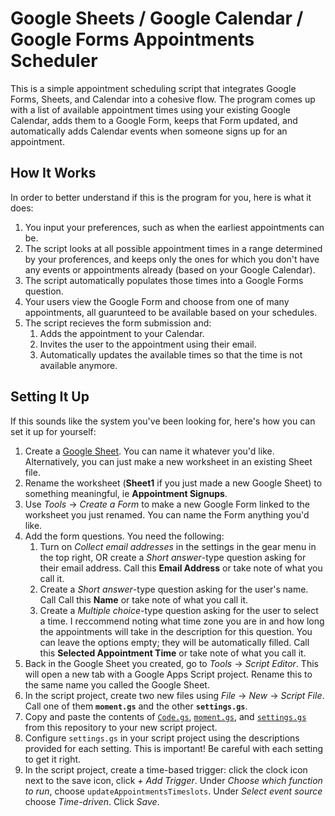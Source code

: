 # Google Sheets / Google Calendar / Google Forms Appointments Scheduler
This is a simple appointment scheduling script that integrates Google Forms,
Sheets, and Calendar into a cohesive flow. The program comes up with a list of
available appointment times using your existing Google Calendar, adds them to a 
Google Form, keeps that Form updated, and automatically adds Calendar events
when someone signs up for an appointment. 
## How It Works
In order to better understand if this is the program for you, here is what it
does:
1. You input your preferences, such as when the earliest appointments can be.
2. The script looks at all possible appointment times in a range determined by
   your proferences, and keeps only the ones for which you don't have any events
   or appointments already (based on your Google Calendar).
3. The script automatically populates those times into a Google Forms question.
4. Your users view the Google Form and choose from one of many appointments, all
   guarunteed to be available based on your schedules.
5. The script recieves the form submission and:
    1. Adds the appointment to your Calendar.
    2. Invites the user to the appointment using their email.
    3. Automatically updates the available times so that the time is not available
       anymore.
## Setting It Up
If this sounds like the system you've been looking for, here's how you can set
it up for yourself:
1. Create a [Google Sheet](https://sheets.google.com). You can name it whatever
   you'd like. Alternatively, you can just make a new worksheet in an existing 
   Sheet file.
2. Rename the worksheet (**Sheet1** if you just made a new Google Sheet) to
   something meaningful, ie **Appointment Signups**.
3. Use _Tools_ → _Create a Form_ to make a new Google Form linked to the
   worksheet you just renamed. You can name the Form anything you'd like.
4. Add the form questions. You need the following:
    1. Turn on _Collect email addresses_ in the settings in the gear menu in the
       top right, OR create a _Short answer_-type question asking for their
       email address. Call this **Email Address** or take note of what you call it.
    2. Create a _Short answer_-type question asking for the user's name. Call
       Call this **Name** or take note of what you call it.
    3. Create a _Multiple choice_-type question asking for the user to select a
       time. I reccommend noting what time zone you are in and how long the
       appointments will take in the description for this question. You can
       leave the options empty; they will be automatically filled. Call this
       **Selected Appointment Time** or take note of what you call it. 
5. Back in the Google Sheet you created, go to _Tools_ → _Script Editor_. This
   will open a new tab with a Google Apps Script project. Rename this to the
   same name you called the Google Sheet.
6. In the script project, create two new files using _File_ → _New_ → _Script
   File_. Call one of them **`moment.gs`** and the other **`settings.gs`**.
7. Copy and paste the contents of [`Code.gs`](https://raw.githubusercontent.com/iansan5653/google-appointment-scheduler/master/Code.gs),
   [`moment.gs`](https://raw.githubusercontent.com/iansan5653/google-appointment-scheduler/master/moment.gs),
   and [`settings.gs`](https://raw.githubusercontent.com/iansan5653/google-appointment-scheduler/master/settings.gs)
   from this repository to your new script project.
8. Configure `settings.gs` in your script project using the descriptions provided
   for each setting. This is important! Be careful with each setting to get it
   right.
9. In the script project, create a time-based trigger: click the clock icon
    next to the save icon, click _+ Add Trigger_. Under _Choose which function
    to run_, choose `updateAppointmentsTimeslots`. Under _Select event source_
    choose _Time-driven_. Click _Save_.

